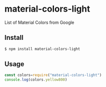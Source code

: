 # material-colors-light

List of Material Colors from Google

## Install

```bash
$ npm install material-colors-light
```

## Usage

```js
const colors=require("material-colors-light")
console.log(colors.yellow800)
```